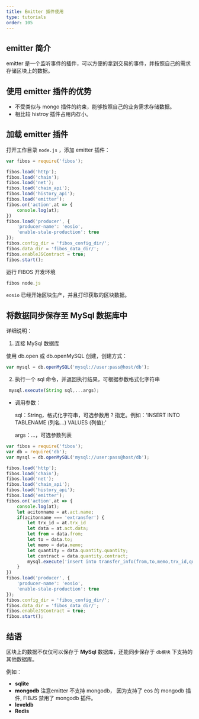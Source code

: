 ```yaml
---
title: Emitter 插件使用
type: tutorials
order: 105
---
```


##  emitter 简介

emitter 是一个监听事件的插件，可以方便的拿到交易的事件，并按照自己的需求存储区块上的数据。

## 使用 emitter 插件的优势 

* 不受类似与 mongo 插件的约束，能够按照自己的业务需求存储数据。
* 相比较 histroy 插件占用内存小。

## 加载 emitter 插件

打开工作目录 `node.js` ，添加 emitter 插件：

```javascript
var fibos = require('fibos');

fibos.load('http');
fibos.load('chain');
fibos.load('net');
fibos.load('chain_api');
fibos.load('history_api');
fibos.load('emitter');
fibos.on('action',at => {
    console.log(at);
})
fibos.load('producer', {
    'producer-name': 'eosio',
    'enable-stale-production': true
});
fibos.config_dir = 'fibos_config_dir/';
fibos.data_dir = 'fibos_data_dir/';
fibos.enableJSContract = true;
fibos.start();

```

运行 FIBOS 开发环境

```javascript
fibos node.js
```

`eosio` 已经开始区块生产，并且打印获取的区块数据。 

## 将数据同步保存至 MySql 数据库中

详细说明：

1. 连接 MySql 数据库

使用 db.open 或 db.openMySQL 创建，创建方式：

```javascript
var mysql = db.openMySQL('mysql://user:pass@host/db');
```

2. 执行一个 sql 命令，并返回执行结果，可根据参数格式化字符串

```javascript
 mysql.execute(String sql,...args);
```

* 调用参数：

  sql：String，格式化字符串，可选参数用 ? 指定。例如：'INSERT INTO TABLENAME (列名…) VALUES (列值);'

  args：...，可选参数列表

```javascript
var fibos = require('fibos');
var db = require('db');
var mysql = db.openMySQL('mysql://user:pass@host/db');

fibos.load('http');
fibos.load('chain');
fibos.load('net');
fibos.load('chain_api');
fibos.load('history_api');
fibos.load('emitter');
fibos.on('action',at => {
    console.log(at);
    let acitonname = at.act.name;
    if(acitonname === 'extransfer') {
        let trx_id = at.trx_id
        let data = at.act.data;
        let from = data.from;
        let to = data.to;
        let memo = data.memo;
        let quantity = data.quantity.quantity;
        let contract = data.quantity.contract;
	    mysql.execute('insert into transfer_info(from,to,memo,trx_id,quantity,contract) values(?,?,?,?,?,?)', [from , to, memo , trx_id , quantity , contract]);        
    }
})
fibos.load('producer', {
    'producer-name': 'eosio',
    'enable-stale-production': true
});
fibos.config_dir = 'fibos_config_dir/';
fibos.data_dir = 'fibos_data_dir/';
fibos.enableJSContract = true;
fibos.start();
```

## 结语

区块上的数据不仅仅可以保存于 **MySql** 数据库，还能同步保存于 `db模块` 下支持的其他数据库。

例如：

* **sqlite**
* <del>**mongodb**</del> 注意emitter 不支持 mongodb， 因为支持了 eos 的 mongodb 插件, FIBJS 禁用了 mongodb 插件。
* **leveldb**
* **Redis**

